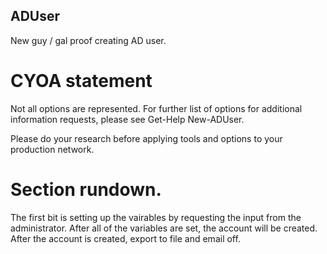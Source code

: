 ## ADUser 

New guy / gal proof creating AD user.

# CYOA statement

Not all options are represented. For further list of options for additional information requests, please see Get-Help New-ADUser.

Please do your research before applying tools and options to your production network.

# Section rundown.

The first bit is setting up the vairables by requesting the input from the administrator.
After all of the variables are set, the account will be created.
After the account is created, export to file and email off.